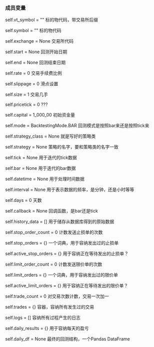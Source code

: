 ### 成员变量        
self.vt_symbol = ""  标的物代码，带交易所后缀

self.symbol = ""  标的物代码

self.exchange = None  交易所代码

self.start = None  回测开始日期

self.end = None  回测结束日期

self.rate = 0  交易手续费比例

self.slippage = 0  滑点设置

self.size = 1  交易几手

self.pricetick = 0  ???

self.capital = 1_000_00  初始资金量

self.mode = BacktestingMode.BAR  回测模式是按照bar来还是按照tick来

self.strategy_class = None  就是写好的策略类

self.strategy = None  策略的名字，要和策略类的名字一致

self.tick = None  用于迭代的tick数据

self.bar = None  用于迭代的bar数据

self.datetime = None  用于处理时间数据

self.interval = None  用于表示数据的频率，是分钟，还是小时等等

self.days = 0  天数

self.callback = None  回调函数，是bar还是tick

self.history_data = []  用于储存从数据库得到的原始数据

self.stop_order_count = 0  计数发送止损单的次数

self.stop_orders = {}  一个词典，用于容纳发出过的止损单

self.active_stop_orders = {}  用于容纳正在等待发出的止损单？

self.limit_order_count = 0  计数发送限价单的次数

self.limit_orders = {}  一个词典，用于容纳发出过的限价单

self.active_limit_orders = {}  用于容纳正在等待发出的限价单？

self.trade_count = 0  对交易次数计数，交易一次加一

self.trades = {}  容器，容纳所有发生过的交易

self.logs = []  容纳所有过程产生的日志

self.daily_results = {}  用于容纳每天的盈亏

self.daily_df = None  最终的回测结构，一个Pandas DataFrame

